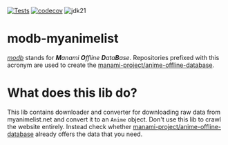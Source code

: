[![Tests](https://github.com/manami-project/modb-myanimelist/actions/workflows/tests.yml/badge.svg)](https://github.com/manami-project/modb-myanimelist/actions/workflows/tests.yml) [![codecov](https://codecov.io/gh/manami-project/modb-myanimelist/graph/badge.svg?token=BIF0P9IQZ0)](https://codecov.io/gh/manami-project/modb-myanimelist) ![jdk21](https://img.shields.io/badge/jdk-21-informational)
# modb-myanimelist
_[modb](https://github.com/manami-project?tab=repositories&q=modb&type=source)_ stands for _**M**anami **O**ffline **D**ata**B**ase_. Repositories prefixed with this acronym are used to create the [manami-project/anime-offline-database](https://github.com/manami-project/anime-offline-database).

# What does this lib do?
This lib contains downloader and converter for downloading raw data from myanimelist.net and convert it to an `Anime` object.
Don't use this lib to crawl the website entirely. Instead check whether [manami-project/anime-offline-database](https://github.com/manami-project/anime-offline-database) already offers the data that you need.